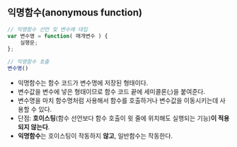## 익명함수(anonymous function)

```jsx
// 익명함수 선언 및 변수에 대입
var 변수명 = function( 매개변수 ) {
	실행문;
};

// 익명함수 호출
변수명()
```

- 익명함수는 함수 코드가 변수명에 저장된 형태이다.
- 변수값을 변수에 넣은 형태이므로 함수 코드 끝에 세미콜론(;)을 붙여준다.
- 변수명을 마치 함수명처럼 사용해서 함수를 호출하거나 변수값을 이동시키는데 사용할 수 있다.
- 단점: **호이스팅**(함수 선언보다 함수 호출이 윗 줄에 위치해도 실행되는 기능)**이 적용되지 않는다**.
- **익명함수**는 호이스팅이 작동하지 **않고**, 일반함수는 작동한다.
